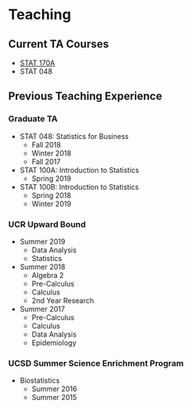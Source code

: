 # Teaching

## Current TA Courses

- [STAT 170A](vita.iqbiostats.com/F19_170A)
- STAT 048

## Previous Teaching Experience

### Graduate TA

- STAT 048: Statistics for Business
  * Fall 2018
  * Winter 2018
  * Fall 2017
- STAT 100A: Introduction to Statistics
  * Spring 2019
- STAT 100B: Introduction to Statistics
  * Spring 2018
  * Winter 2019

### UCR Upward Bound

- Summer 2019
  * Data Analysis
  * Statistics
- Summer 2018
  * Algebra 2
  * Pre-Calculus
  * Calculus
  * 2nd Year Research
- Summer 2017
  * Pre-Calculus
  * Calculus
  * Data Analysis
  * Epidemiology

### UCSD Summer Science Enrichment Program

- Biostatistics
  * Summer 2016
  * Summer 2015
